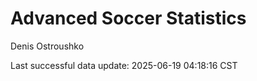 # Advanced Soccer Statistics
Denis Ostroushko

<!-- gfm -->

Last successful data update: 2025-06-19 04:18:16 CST
